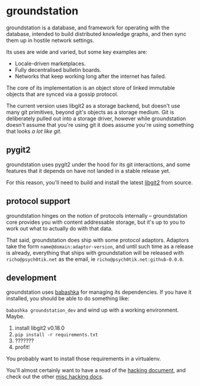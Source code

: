 groundstation
=============

groundstation is a database, and framework for operating with the database,
intended to build distributed knowledge graphs, and then sync them up in
hostile network settings.

Its uses are wide and varied, but some key examples are:

* Locale-driven marketplaces.
* Fully decentralised bulletin boards.
* Networks that keep working long after the internet has failed.

The core of its implementation is an object store of linked immutable objects
that are synced via a gossip protocol.

The current version uses libgit2 as a storage backend, but doesn't use many git
primitives, beyond git's objects as a storage medium. Git is deliberately
pulled out into a storage driver, however while groundstation doesn't assume
that you're using git it does assume you're using something that looks *a lot
like git*.

pygit2
------

groundstation uses pygit2 under the hood for its git interactions, and some
features that it depends on have not landed in a stable release yet.

For this reason, you'll need to build and install the latest [libgit2][1] from
source.

protocol support
----------------

groundstation hinges on the notion of protocols internally – groundstation core
provides you with content addressable storage, but it's up to you to work out
what to actually do with that data.

That said, groundstation does ship with some protocol adaptors. Adaptors take
the form `name@domain:adaptor-version`, and until such time as a release is
already, everything that ships with groundstation will be released with
`richo@psych0tik.net` as the email, ie `richo@psych0tik.net:github-0.0.0`.


development
-----------

groundstation uses [babashka][3] for managing its dependencies. If you have it installed, you should be able to do something like:

`babashka groundstation_dev` and wind up with a working environment. Maybe.

1. install libgit2 v0.18.0
2. `pip install -r requirements.txt`
3. ???????
4. profit!

You probably want to install those requirements in a virtualenv.

You'll almost certainly want to have a read of the [hacking document](HACKING.md),
and check out the other [misc hacking docs](HACKING/).

[1]:http://libgit2.github.com/
[2]:https://github.com/libgit2/pygit2#building-on-nix-including-os-x
[3]:https://github.com/richo/babashka
